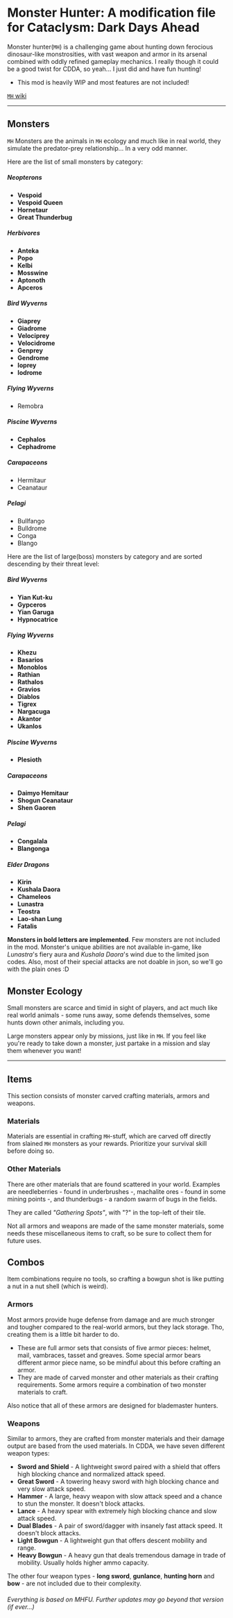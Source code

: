 # Monster Hunter: A modification file for Cataclysm: Dark Days Ahead

Monster hunter(`MH`) is a challenging game about hunting down ferocious dinosaur-like monstrosities, with vast weapon and armor in its arsenal combined with oddly refined gameplay mechanics. I really though it could be a good twist for CDDA, so yeah... I just did and have fun hunting!

- This mod is heavily WIP and most features are not included!

[`MH` wiki](https://monsterhunter.fandom.com/wiki/Monster_Hunter_Wiki)

***

## Monsters
`MH` Monsters are the animals in `MH` ecology and much like in real world, they simulate the predator-prey relationship... In a very odd manner.

Here are the list of small monsters by category:

##### Neopterons
* **Vespoid**
* **Vespoid Queen**
* **Hornetaur**
* **Great Thunderbug**

##### Herbivores
* **Anteka**
* **Popo**
* **Kelbi**
* **Mosswine**
* **Aptonoth**
* **Apceros**

##### Bird Wyverns
* **Giaprey**
* **Giadrome**
* **Velociprey**
* **Velocidrome**
* **Genprey**
* **Gendrome**
* **Ioprey**
* **Iodrome**

##### Flying Wyverns
* Remobra

##### Piscine Wyverns
* **Cephalos**
* **Cephadrome**

##### Carapaceons
* Hermitaur
* Ceanataur

##### Pelagi
* Bullfango
* Bulldrome
* Conga
* Blango

Here are the list of large(boss) monsters by category and are sorted descending by their threat level:

##### Bird Wyverns
* **Yian Kut-ku**
* **Gypceros**
* **Yian Garuga**
* **Hypnocatrice**

##### Flying Wyverns
* **Khezu**
* **Basarios**
* **Monoblos**
* **Rathian**
* **Rathalos**
* **Gravios**
* **Diablos**
* **Tigrex**
* **Nargacuga**
* **Akantor**
* **Ukanlos**

##### Piscine Wyverns
* **Plesioth**

##### Carapaceons
* **Daimyo Hemitaur**
* **Shogun Ceanataur**
* **Shen Gaoren**

##### Pelagi
* **Congalala**
* **Blangonga**

##### Elder Dragons
* **Kirin**
* **Kushala Daora**
* **Chameleos**
* **Lunastra**
* **Teostra**
* **Lao-shan Lung**
* **Fatalis**

**Monsters in bold letters are implemented**. Few monsters are not included in the mod. Monster's unique abilities are not available in-game, like _Lunastra_'s fiery aura and _Kushala Daora_'s wind due to the limited json codes. Also, most of their special attacks are not doable in json, so we'll go with the plain ones :D

## Monster Ecology
Small monsters are scarce and timid in sight of players, and act much like real world animals - some runs away, some defends themselves, some hunts down other animals, including you.

Large monsters appear only by missions, just like in `MH`. If you feel like you're ready to take down a monster, just partake in a mission and slay them whenever you want!

***

## Items
This section consists of monster carved crafting materials, armors and weapons.

### Materials
Materials are essential in crafting `MH`-stuff, which are carved off directly from slained `MH` monsters as your rewards. Prioritize your survival skill before doing so.

### Other Materials
There are other materials that are found scattered in your world. Examples are needleberries - found in underbrushes -, machalite ores - found in some mining points -, and thunderbugs - a random swarm of bugs in the fields.

They are called *"Gathering Spots"*, with "?" in the top-left of their tile.

Not all armors and weapons are made of the same monster materials, some needs these miscellaneous items to craft, so be sure to collect them for future uses.

## Combos
Item combinations require no tools, so crafting a bowgun shot is like putting a nut in a nut shell (which is weird).

### Armors
Most armors provide huge defense from damage and are much stronger and tougher compared to the real-world armors, but they lack storage. Tho, creating them is a little bit harder to do.

* These are full armor sets that consists of five armor pieces: helmet, mail, vambraces, tasset and greaves. Some special armor bears different armor piece name, so be mindful about this before crafting an armor.
* They are made of carved monster and other materials as their crafting requirements. Some armors require a combination of two monster materials to craft.

Also notice that all of these armors are designed for blademaster hunters.

### Weapons
Similar to armors, they are crafted from monster materials and their damage output are based from the used materials. In CDDA, we have seven different weapon types:

* **Sword and Shield** - A lightweight sword paired with a shield that offers high blocking chance and normalized attack speed.
* **Great Sword** - A towering heavy sword with high blocking chance and very slow attack speed.
* **Hammer** -  A large, heavy weapon with slow attack speed and a chance to stun the monster. It doesn't block attacks.
* **Lance** - A heavy spear with extremely high blocking chance and slow attack speed.
* **Dual Blades** - A pair of sword/dagger with insanely fast attack speed. It doesn't block attacks.
* **Light Bowgun** - A lightweight gun that offers descent mobility and range.
* **Heavy Bowgun** - A heavy gun that deals tremendous damage in trade of mobility. Usually holds higher ammo capacity.

The other four weapon types - **long sword**, **gunlance**, **hunting horn** and **bow** - are not included due to their complexity.

###### Everything is based on MHFU. Further updates may go beyond that version (if ever...)